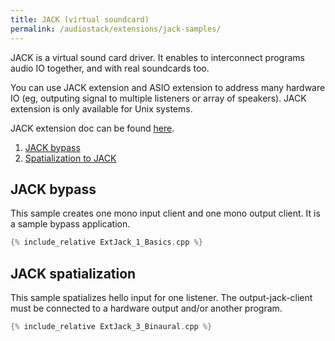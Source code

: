 ```yaml
---
title: JACK (virtual soundcard)
permalink: /audiostack/extensions/jack-samples/
---
```


JACK is a virtual sound card driver. It enables to interconnect programs audio IO together, and with real soundcards too.

You can use JACK extension and ASIO extension to address many hardware IO (eg, outputing signal to multiple listeners or array of speakers). JACK extension is only available for Unix systems.

JACK extension doc can be found [here](../jack).

1. [JACK bypass](#jack-bypass)
2. [Spatialization to JACK](#jack-spatialization)

## JACK bypass

This sample creates one mono input client and one mono output client. It is a sample bypass application.

```cpp
{% include_relative ExtJack_1_Basics.cpp %}
```

## JACK spatialization

This sample spatializes hello input for one listener. The output-jack-client must be connected to a hardware output and/or another program.

```cpp
{% include_relative ExtJack_3_Binaural.cpp %}
```